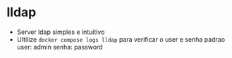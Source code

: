 # lldap
- Server ldap simples e intuitivo
- Ultilize `docker compose logs lldap` para verificar o user e senha padrao 
user: admin
senha: password